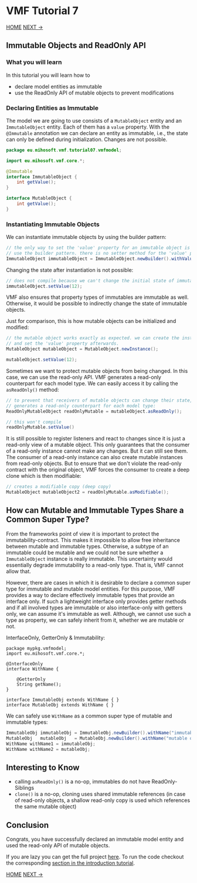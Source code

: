 # VMF Tutorial 7

[HOME](https://github.com/miho/VMF-Tutorials/blob/master/README.md) [NEXT ->](https://github.com/miho/VMF-Tutorials/blob/master/VMF-Tutorial-08/README.md)

## Immutable Objects and ReadOnly API

### What you will learn

In this tutorial you will learn how to

- declare model entities as immutable
- use the ReadOnly API of mutable objects to prevent modifications

### Declaring Entities as Immutable

The model we are going to use consists of a `MutableObject` entity and an `ImmutableObject` entity. Each of them has a `value` property. With the `@Immutable` annotation we can declare an entity as immutable, i.e., the state can only be defined during initialization. Changes are not possible.

```java
package eu.mihosoft.vmf.tutorial07.vmfmodel;

import eu.mihosoft.vmf.core.*;

@Immutable
interface ImmutableObject {
    int getValue();
}

interface MutableObject {
    int getValue();
}
```

### Instantiating Immutable Objects

We can instantiate immutable objects by using the builder pattern:

```java
// the only way to set the 'value' property for an immutable object is to
// use the builder pattern. there is no setter method for the 'value' property
ImmutableObject immutableObject = ImmutableObject.newBuilder().withValue(12).build();
```

Changing the state after instantiation is not possible:

```java
// does not compile because we can't change the initial state of immutable objects
immutableObject.setValue(12);
```

VMF also ensures that property types of immutables are immutable as well. Otherwise, it
would be possible to indirectly change the state of immutable objects.

Just for comparison, this is how mutable objects can be initialized and modified:

```java
// the mutable object works exactly as expected. we can create the instance
// and set the 'value' property afterwards.
MutableObject mutableObject = MutableObject.newInstance();

mutableObject.setValue(12);
```

Sometimes we want to protect mutable objects from being changed. In this case, we can use the read-only API. VMF generates a read-only counterpart for each model type. We can easily access it by calling the `asReadOnly()` method:

```java
// to prevent that receivers of mutable objects can change their state, VMF
// generates a read-only counterpart for each model type:
ReadOnlyMutableObject readOnlyMutable = mutableObject.asReadOnly();

// this won't compile
readOnlyMutable.setValue()
```

It is still possible to register listeners and react to changes since it is just a read-only view of a mutable object. This only guarantees that the consumer of a read-only instance cannot make any changes. But it can still see them. The consumer of a read-only instance can also create mutable instances from read-only objects. But to ensure that we don't violate the read-only contract with the original object, VMF forces the consumer to create a deep clone which is then modifiable:

```java
// creates a modifiable copy (deep copy)
MutableObject mutableObject2 = readOnlyMutable.asModifiable();
```
## How can Mutable and Immutable Types Share a Common Super Type?

From the frameworks point of view it is important to protect the immutability-contract. This makes it impossible to allow free inheritance between mutable and immutable types. Otherwise, a subtype of an immutable could be mutable and we could not be sure whether a `ImmutableObject` instance is really immutable. This uncertainty would essentially degrade immutability to a read-only type. That is, VMF cannot allow that. 

However, there are cases in which it is desirable to declare a common super type for immutable and mutable model entities. For this purpose, VMF provides a way to declare effectively immutable types that provide an interface only. If such a lightweight interface only provides getter methods and if all involved types are immutable or also interface-only with getters only, we can assume it's immutable as well. Although, we cannot use such a type as property, we can safely inherit from it, whether we are mutable or not.

InterfaceOnly, GetterOnly & Immutability:

```jave
package mypkg.vmfmodel;
import eu.mihosoft.vmf.core.*;

@InterfaceOnly
interface WithName {

    @GetterOnly
    String getName();
}

interface ImmutableObj extends WithName { }
interface MutableObj extends WithName { }
```

We can safely use `WithName` as a common super type of mutable and immutable types:

```java
ImmutableObj immutableObj = ImmutableObj.newBuilder().withName("immutable obj").build();
MutableObj   mutableObj   = MutableObj.newBuilder().withName("mutable obj").build();
WithName withName1 = immutableObj;
WithName withName2 = mutableObj;
```

## Interesting to Know

- calling `asReadOnly()` is a no-op, immutables do not have ReadOnly-Siblings
- `clone()` is a no-op, cloning uses shared immutable references (in case of read-only objects, a shallow read-only copy is used which references the same mutable object)

## Conclusion

Congrats, you have successfully declared an immutable model entity and used the read-only API of mutable objects. 

If you are lazy you can get the full project [here](https://github.com/miho/VMF-Tutorials/tree/master/VMF-Tutorial-07). To run the code checkout the corresponding [section in the introduction tutorial](https://github.com/miho/VMF-Tutorials/blob/master/VMF-Tutorial-01/README.md#running-the-tutorial).


[HOME](https://github.com/miho/VMF-Tutorials/blob/master/README.md) [NEXT ->](https://github.com/miho/VMF-Tutorials/blob/master/VMF-Tutorial-08/README.md)




